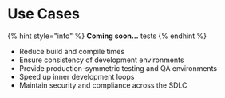 # Use Cases

{% hint style="info" %}
**Coming soon...** tests
{% endhint %}

* Reduce build and compile times
* Ensure consistency of development environments
* Provide production-symmetric testing and QA environments
* Speed up inner development loops&#x20;
* Maintain security and compliance across the SDLC
